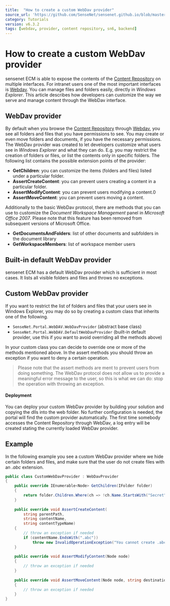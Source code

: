 ```yaml
---
title:  "How to create a custom WebDav provider"
source_url: 'https://github.com/SenseNet/sensenet.github.io/blob/master/_docs/tutorials/how-to-create-a-custom-webdav-provider.md'
category: Tutorials
version: v6.3.2
tags: [webdav, provider, content repository, sn6, backend]
---
```


# How to create a custom WebDav provider

sensenet ECM is able to expose the contents of the [Content Repository](/docs/content-repository) on multiple interfaces. For intranet users one of the most important interfaces is [Webdav](/docs/webdav). You can manage files and folders easily, directly in _Windows Explorer_. This article describes how developers can customize the way we serve and manage content through the WebDav interface.

## WebDav provider

By default when you browse the [Content Repository](/docs/content-repository) through [Webdav](/docs/webdav), you see all folders and files that you have permissions to see. You may create or even move folders and documents, if you have the necessary permissions. The WebDav provider was created to let developers customize what users see in _Windows Explorer_ and what they can do. E.g. you may restrict the creation of folders or files, or list the contents only in specific folders. The following list contains the possible extension points of the provider:

- **GetChildren**: you can customize the items (folders and files) listed under a particular folder.
- **AssertCreateContent**: you can prevent users creating a content in a particular folder.
- **AssertModifyContent**: you can prevent users modifying a content.0
- **AssertMoveContent**: you can prevent users moving a content.

Additionally to the basic WebDav protocol, there are methods that you can use to customize the _Document Workspace Management_ panel in _Microsoft Office 2007_. Please note that this feature has been removed from subsequent versions of Microsoft Office.

- **GetDocumentsAndFolders**: list of other documents and subfolders in the document library
- **GetWorkspaceMembers**: list of workspace member users

## Built-in default WebDav provider

sensenet ECM has a default WebDav provider which is sufficient in most cases. It lists all visible folders and files and throws no exceptions.

## Custom WebDav provider

If you want to restrict the list of folders and files that your users see in Windows Explorer, you may do so by creating a custom class that inherits one of the following.

- `SenseNet.Portal.WebDAV.WebDavProvider` (abstract base class)
- `SenseNet.Portal.WebDAV.DefaultWebDavProvider` (built-in default provider, use this if you want to avoid overriding all the methods above)

In your custom class you can decide to override one or more of the methods mentioned above. In the assert methods you should throw an exception if you want to deny a certain operation.

> Please note that the assert methods are ment to prevent users from doing something. The WebDav protocol does not allow us to provide a meaningful error message to the user, so this is what we can do: stop the operation with throwing an exception.

#### Deployment

You can deploy your custom WebDav provider by building your solution and copying the dlls into the web folder. No further configuration is needed, the portal will find the custom provider automatically.
The first time somebody accesses the Content Repository through WebDav, a log entry will be created stating the currently loaded WebDav provider.

## Example

In the following example you see a custom WebDav provider where we hide certain folders and files, and make sure that the user do not create files with an _.abc_ extension.

```csharp
public class CustomWebDavProvider : WebDavProvider
{
    public override IEnumerable<Node> GetChildren(IFolder folder)
    {
        return folder.Children.Where(ch => !ch.Name.StartsWith("Secret"));
    }
 
    public override void AssertCreateContent(
        string parentPath, 
        string contentName, 
        string contentTypeName)
    {
        // throw an exception if needed
        if (contentName.EndsWith(".abc"))
            throw new InvalidOperationException("You cannot create .abc files through WebDav.");
    }
 
    public override void AssertModifyContent(Node node)
    {
        // throw an exception if needed
    }
 
    public override void AssertMoveContent(Node node, string destinationParentPath)
    {
        // throw an exception if needed
    }
}
```